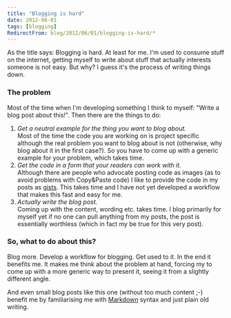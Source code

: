 ```yaml
---
title: "Blogging is hard"
date: 2012-06-01
tags: [blogging]
RedirectFrom: blog/2012/06/01/blogging-is-hard/*
---
```


As the title says: Blogging is hard. At least for me. I'm used to consume stuff on the internet, getting myself to write about stuff that actually interests someone is not easy.
But why? I guess it's the process of writing things down.

### The problem

Most of the time when I'm developing something I think to myself: "Write a blog post about this!". Then there are the things to do:

1.  _Get a neutral example for the thing you want to blog about._  
    Most of the time the code you are working on is project specific although the real problem you want to blog about is not (otherwise, why blog about it in the first case?). So you have to come up with a generic example for your problem, which takes time.
2.  _Get the code in a form that your readers can work with it._  
    Although there are people who advocate posting code as images (as to avoid problems with Copy&Paste code) I like to provide the code in my posts as [gists](https://gist.github.com/). This takes time and I have not yet developed a workflow that makes this fast and easy for me.
3.  _Actually write the blog post._  
    Coming up with the content, wording etc. takes time. I blog primarily for myself yet if no one can pull anything from my posts, the post is essentially worthless (which in fact my be true for this very post).

### So, what to do about this?

Blog more. Develop a workflow for blogging. Get used to it. In the end it benefits me. It makes me think about the problem at hand, forcing my to come up with a more generic way to present it, seeing it from a slightly different angle.

And even small blog posts like this one (without too much content ;-) benefit me by familiarising me with [Markdown](http://daringfireball.net/projects/markdown/) syntax and just plain old writing.
